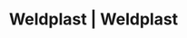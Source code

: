---
Filename: "eshop-products-variant16"
Link: "file:/Users/vinayakpatel/Downloads/www.weldplast.cz/eshop_products_compare/add/eshop-products-variant16"
product_name: "null"
product_id: "null"
title: "Weldplast | Weldplast"
product_desc: ""
product_specs: ""
product_downloads: ""
href: ""
p_desc_2: ""
accessories: ""
similar_products: ""
---